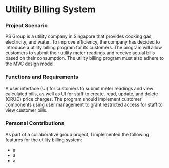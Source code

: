 # Utility Billing System

### Project Scenario

PS Group is a utility company in Singapore that provides cooking gas, electricity, and water. To improve efficiency, the company has decided to introduce a utility billing program for its customers. The program will allow customers to submit their utility meter readings and receive actual bills based on their consumption. The utility billing program must also adhere to the MVC design model.

### Functions and Requirements

A user interface (UI) for customers to submit meter readings and view calculated bills, as well as UI for staff to create, read, update, and delete (CRUD) price charges. The program should implement customer components using user management to grant restricted access for staff to view customer bills.

### Personal Contributions

As part of a collaborative group project, I implemented the following features for the utility billing system:
- a
- a
- a
